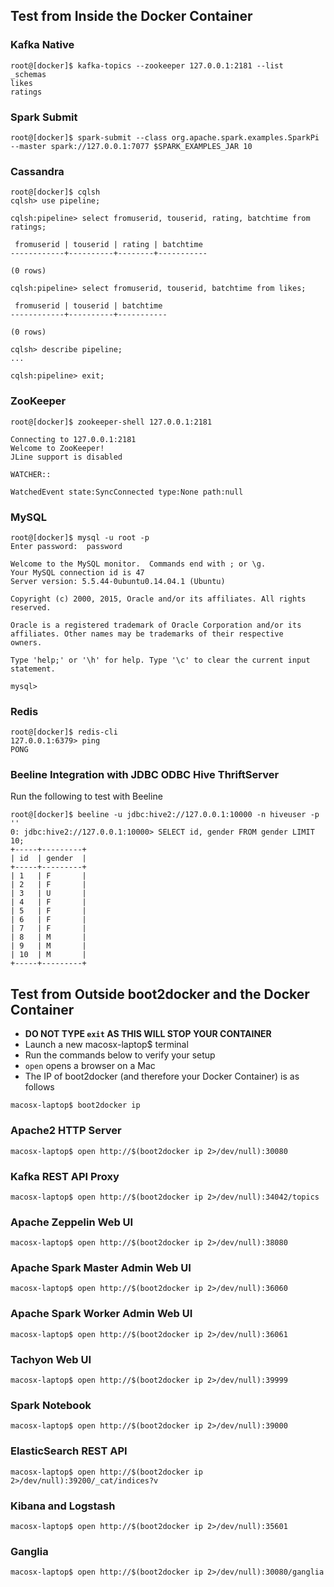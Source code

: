 ## Test from Inside the Docker Container
### Kafka Native
```
root@[docker]$ kafka-topics --zookeeper 127.0.0.1:2181 --list
_schemas
likes
ratings
```

### Spark Submit
```
root@[docker]$ spark-submit --class org.apache.spark.examples.SparkPi --master spark://127.0.0.1:7077 $SPARK_EXAMPLES_JAR 10 
```

### Cassandra
```
root@[docker]$ cqlsh
cqlsh> use pipeline;

cqlsh:pipeline> select fromuserid, touserid, rating, batchtime from ratings;

 fromuserid | touserid | rating | batchtime
------------+----------+--------+-----------

(0 rows)

cqlsh:pipeline> select fromuserid, touserid, batchtime from likes;

 fromuserid | touserid | batchtime
------------+----------+-----------

(0 rows)

cqlsh> describe pipeline;
...

cqlsh:pipeline> exit;
```

### ZooKeeper
```
root@[docker]$ zookeeper-shell 127.0.0.1:2181

Connecting to 127.0.0.1:2181
Welcome to ZooKeeper!
JLine support is disabled

WATCHER::

WatchedEvent state:SyncConnected type:None path:null
```

### MySQL
```
root@[docker]$ mysql -u root -p 
Enter password:  password

Welcome to the MySQL monitor.  Commands end with ; or \g.
Your MySQL connection id is 47
Server version: 5.5.44-0ubuntu0.14.04.1 (Ubuntu)

Copyright (c) 2000, 2015, Oracle and/or its affiliates. All rights reserved.

Oracle is a registered trademark of Oracle Corporation and/or its
affiliates. Other names may be trademarks of their respective
owners.

Type 'help;' or '\h' for help. Type '\c' to clear the current input statement.

mysql>
```

### Redis
```
root@[docker]$ redis-cli
127.0.0.1:6379> ping
PONG
```

### Beeline Integration with JDBC ODBC Hive ThriftServer
Run the following to test with Beeline
```
root@[docker]$ beeline -u jdbc:hive2://127.0.0.1:10000 -n hiveuser -p ''
0: jdbc:hive2://127.0.0.1:10000> SELECT id, gender FROM gender LIMIT 10;
+-----+---------+
| id  | gender  |
+-----+---------+
| 1   | F       |
| 2   | F       |
| 3   | U       |
| 4   | F       |
| 5   | F       |
| 6   | F       |
| 7   | F       |
| 8   | M       |
| 9   | M       |
| 10  | M       |
+-----+---------+
```

## Test from Outside boot2docker and the Docker Container
* **DO NOT TYPE `exit` AS THIS WILL STOP YOUR CONTAINER**
* Launch a new macosx-laptop$ terminal
* Run the commands below to verify your setup
* `open` opens a browser on a Mac
* The IP of boot2docker (and therefore your Docker Container) is as follows
```
macosx-laptop$ boot2docker ip
```

### Apache2 HTTP Server
```
macosx-laptop$ open http://$(boot2docker ip 2>/dev/null):30080
```

### Kafka REST API Proxy
```
macosx-laptop$ open http://$(boot2docker ip 2>/dev/null):34042/topics
```

### Apache Zeppelin Web UI
```
macosx-laptop$ open http://$(boot2docker ip 2>/dev/null):38080
```

### Apache Spark Master Admin Web UI
```
macosx-laptop$ open http://$(boot2docker ip 2>/dev/null):36060
```

### Apache Spark Worker Admin Web UI
```
macosx-laptop$ open http://$(boot2docker ip 2>/dev/null):36061
```

### Tachyon Web UI
```
macosx-laptop$ open http://$(boot2docker ip 2>/dev/null):39999
```

### Spark Notebook
```
macosx-laptop$ open http://$(boot2docker ip 2>/dev/null):39000
```

### ElasticSearch REST API
```
macosx-laptop$ open http://$(boot2docker ip 2>/dev/null):39200/_cat/indices?v
```

### Kibana and Logstash
```
macosx-laptop$ open http://$(boot2docker ip 2>/dev/null):35601
```

### Ganglia
```
macosx-laptop$ open http://$(boot2docker ip 2>/dev/null):30080/ganglia
```